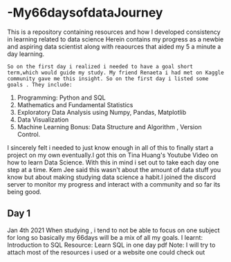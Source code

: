 # -My66daysofdataJourney
This is a repository containing resources and how I developed consistency in learning related to data science
Herein contains my progress as a newbie and aspiring data scientist along with reaources that aided my 5 a minute a day learning.


    So on the first day i realized i needed to have a goal short term,which would guide my study. My friend Renaeta i had met on Kaggle community gave me this insight. So on the first day i listed some goals . They include: 
1. Programming: Python and SQL
2. Mathematics and Fundamental Statistics
3. Exploratory Data Analysis using Numpy, Pandas, Matplotlib
4. Data Visualization
5. Machine Learning
Bonus: Data Structure and Algorithm , Version Control.
  
  I sincerely felt i needed to just know enough in all of this to finally start a project on my own eventually.I got this on Tina Huang's Youtube Video on how to learn Data Science. With this in mind i set out to take each day one step at a time. Kem Jee said this wasn't about the amount of data stuff you know but about making studying data science a habit.I joined the discord server to monitor my progress and interact with a community and so far its being good.
  
## Day 1
Jan 4th 2021 
 When studying , i tend to not be able to focus on one subject for long so basically my 66days will be a mix of all my goals.
 I learnt: Introduction to SQL 
 Resource: Learn SQL in one day pdf
 Note: I will try to attach most of the resources i used or a website one could check out

